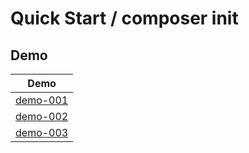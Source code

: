 

# Quick Start / composer init


## Demo

| Demo |
| ---- |
| [demo-001](demo-001) |
| [demo-002](demo-002) |
| [demo-003](demo-003) |
